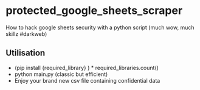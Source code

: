 # protected_google_sheets_scraper
How to hack google sheets security with a python script (much wow, much skillz #darkweb)

## Utilisation

 - (pip install {required_library} ) * required_libraries.count() 
 - python main.py (classic but efficient)
 - Enjoy your brand new csv file containing confidential data
